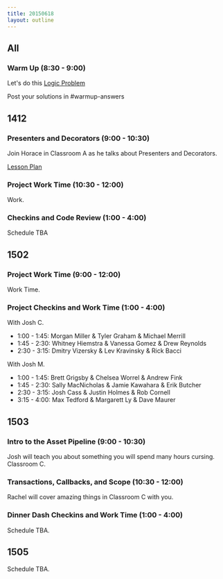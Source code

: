 ```yaml
---
title: 20150618
layout: outline
---
```


## All

### Warm Up (8:30 - 9:00)

Let's do this [Logic Problem](http://cl.ly/1M0B1j273Q1R)

Post your solutions in #warmup-answers


## 1412

### Presenters and Decorators (9:00 - 10:30)

Join Horace in Classroom A as he talks about Presenters and Decorators.

[Lesson Plan](https://github.com/turingschool/lesson_plans/blob/master/ruby_03-professional_rails_applications/presenters_and_decorators.markdown)

### Project Work Time (10:30 - 12:00)

Work.

### Checkins and Code Review (1:00 - 4:00)

Schedule TBA


## 1502

### Project Work Time (9:00 - 12:00)

Work Time.

### Project Checkins and Work Time (1:00 - 4:00)

With Josh C.

* 1:00 - 1:45: Morgan Miller & Tyler Graham & Michael Merrill
* 1:45 - 2:30: Whitney Hiemstra & Vanessa Gomez & Drew Reynolds
* 2:30 - 3:15: Dmitry Vizersky & Lev Kravinsky & Rick Bacci

With Josh M.

* 1:00 - 1:45: Brett Grigsby & Chelsea Worrel & Andrew Fink
* 1:45 - 2:30: Sally MacNicholas & Jamie Kawahara & Erik Butcher
* 2:30 - 3:15: Josh Cass & Justin Holmes & Rob Cornell
* 3:15 - 4:00: Max Tedford & Margarett Ly & Dave Maurer

## 1503

### Intro to the Asset Pipeline (9:00 - 10:30)

Josh will teach you about something you will spend many hours cursing. Classroom C.

### Transactions, Callbacks, and Scope (10:30 - 12:00)

Rachel will cover amazing things in Classroom C with you.

### Dinner Dash Checkins and Work Time (1:00 - 4:00)

Schedule TBA.


## 1505 

Schedule TBA.
  
